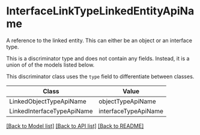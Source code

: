 # InterfaceLinkTypeLinkedEntityApiName

A reference to the linked entity. This can either be an object or an interface type.

This is a discriminator type and does not contain any fields. Instead, it is a union
of of the models listed below.

This discriminator class uses the `type` field to differentiate between classes.

| Class | Value
| ------------ | -------------
LinkedObjectTypeApiName | objectTypeApiName
LinkedInterfaceTypeApiName | interfaceTypeApiName


[[Back to Model list]](../../../../README.md#models-v2-link) [[Back to API list]](../../../../README.md#apis-v2-link) [[Back to README]](../../../../README.md)
